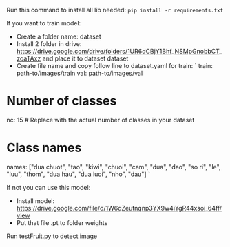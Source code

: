 Run this command to install all lib needed: `pip install -r requirements.txt`

If you want to train model:
- Create a folder name: dataset
- Install 2 folder in drive: https://drive.google.com/drive/folders/1UR6dCBjY1Bhf_NSMpGnobbCT_zoaTAxz and place it to dataset
dataset 
- Create file name and copy follow line to dataset.yaml for train:
`
train: path-to/images/train
val: path-to/images/val

# Number of classes
nc: 15  # Replace with the actual number of classes in your dataset

# Class names
names: ["dua chuot", "tao", "kiwi", "chuoi", "cam", "dua", "dao", "so ri", 
        "le", "luu", "thom", "dua hau", "dua luoi", "nho", "dau"] 
`

If not you can use this model:
- Install model: https://drive.google.com/file/d/1W6qZeutnqnp3YX9w4iYgR44xsoi_64ff/view
- Put that file .pt to folder weights

Run testFruit.py to detect image